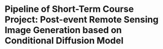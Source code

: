 # Pipeline of Short-Term Course Project: Post-event Remote Sensing Image Generation based on Conditional Diffusion Model



